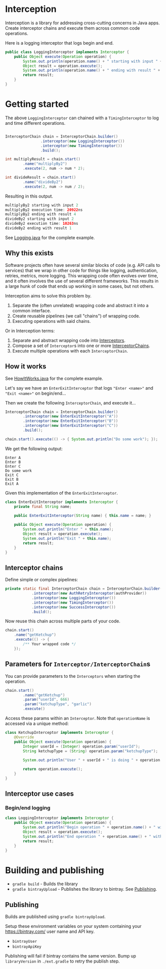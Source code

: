 # Interception
Interception is a library for addressing cross-cutting concerns in Java apps. Create interceptor chains and execute them
across common code operations.

Here is a logging interceptor that logs begin and end.
```java
public class LoggingInterceptor implements Interceptor {
    public Object execute(Operation operation) {
        System.out.println(operation.name() + " starting with input " + operation.getInput());
        Object result = operation.execute();
        System.out.println(operation.name() + " ending with result " + result);
        return result;
    }
}
```

# Getting started

The above `LoggingInterceptor` can chained with a `TimingInterceptor` to log and time different operations.
```java

InterceptorChain chain = InterceptorChain.builder()
                .interceptor(new LoggingInterceptor())
                .interceptor(new TimingInterceptor())
                .build();

int multiplyResult = chain.start()
        .name("multiplyBy2")
        .execute(2, num -> num * 2);

int divideResult = chain.start()
        .name("divideBy2")
        .execute(2, num -> num / 2);
```

Resulting in this output.
```java
multiplyBy2 starting with input 2
multiplyBy2 execution time: 20922ns
multiplyBy2 ending with result 4
divideBy2 starting with input 2
divideBy2 execution time: 10263ns
divideBy2 ending with result 1
```

See [Logging.java](./samples/src/main/java/com/sirnommington/interception/samples/Logging.java) for the complete example.

## Why this exists

Software projects often have several similar blocks of code (e.g. API calls to services) that we wrap in other code for
things like logging, authentication, retries, metrics, more logging. This wrapping code often evolves over time, and it
often involves the use of several different frameworks. This results in a large hunk of code that ends up working in
some cases, but not others.

Interception aims to solve this problem by.
1. Separate the (often unrelated) wrapping code and abstract it into a common interface.
2. Create reusable pipelines (we call "chains") of wrapping code.
3. Executing operations with said chains.

Or in Interception terms:
1. Separate and abstract wrapping code into [Interceptors](./lib/src/main/java/com/sirnommington/interception/Interceptor.java).
2. Compose a set of `Interceptor`s into one or more [InterceptorChains](./lib/src/main/java/com/sirnommington/interception/InterceptorChain.java).
3. Execute multiple operations with each `InterceptorChain`.

## How it works
See [HowItWorks.java](./samples/src/main/java/com/sirnommington/interception/samples/HowItWorks.java) for the complete example.

Let's say we have an `EnterExitInterceptor` that logs `"Enter <name>"` and `"Exit <name>"` on begin/end...

Then we create the following `InterceptorChain`, and execute it...
```java
InterceptorChain chain = InterceptorChain.builder()
        .interceptor(new EnterExitInterceptor("A"))
        .interceptor(new EnterExitInterceptor("B"))
        .interceptor(new EnterExitInterceptor("C"))
        .build();

chain.start().execute(() -> { System.out.println("Do some work"); });
```

We get the following output:
```
Enter A
Enter B
Enter C
Do some work
Exit C
Exit B
Exit A
```

Given this implementation of the `EnterExitInterceptor`.
```java
class EnterExitInterceptor implements Interceptor {
    private final String name;

    public EnterExitInterceptor(String name) { this.name = name; }
    
    public Object execute(Operation operation) {
        System.out.println("Enter " + this.name);
        Object result = operation.execute();
        System.out.println("Exit " + this.name);
        return result;
    }
}
```

## Interceptor chains
Define simple or complex pipelines:
```java
private static final InterceptorChain chain = InterceptorChain.builder()
            .interceptor(new AuthRetryInterceptor(authProvider))
            .interceptor(new LoggingInterceptor())
            .interceptor(new TimingInterceptor())
            .interceptor(new SuccessInterceptor())
            .build();
```

Now reuse this chain across multiple parts of your code.
```java
chain.start()
    .name("getKetchup")
    .execute(() -> {
        /** Your wrapped code */
    });
```

## Parameters for `Interceptor/InterceptorChain`s

You can provide parameters to the `Interceptors` when starting the operation.

```java
chain.start()
        .name("getKetchup")
        .param("userId", 666)
        .param("ketchupType", "garlic")
        .execute()
````

Access these params within an `Interceptor`. Note that `operationName` is accessed via a unique method:
```java
class KetchupInterceptor implements Interceptor {
    @Override
    public Object execute(Operation operation) {
        Integer userId = (Integer) operation.param("userId");
        String ketchupType = (String) operation.param("ketchupType");        
 
        System.out.println("User " + userId + " is doing " + operation.name() + " with " + ketchupType)        

        return operation.execute();
    }
}
```

## Interceptor use cases
### Begin/end logging
```java
class LoggingInterceptor implements Interceptor {
    public Object execute(Operation operation) {
        System.out.println("Begin operation " + operation.name() + " with input " + operation.getInput());
        Object result = operation.execute();
        System.out.println("End operation " + operation.name() + " with result " + result);
        return result;
    }
}
```

# Building and publishing
* `gradle build` - Builds the library
* `gradle bintrayUpload` - Publishes the library to bintray. See [Publishing](#Publishing).

## Publishing
Builds are published using `gradle bintrayUpload`.

Setup these environment variables on your system containing your https://bintray.com/ user name and API key.
* `bintrayUser`
* `bintrayApiKey`

Publishing will fail if bintray contains the same version. Bump up `libraryVersion` in `./ext.gradle` to retry the publish step.
